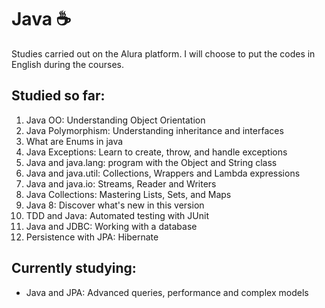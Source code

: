 # Java :coffee:

Studies carried out on the Alura platform. I will choose to put the codes in English during the courses.



## Studied so far:

1. Java OO: Understanding Object Orientation
1. Java Polymorphism: Understanding inheritance and interfaces
1. What are Enums in java
1. Java Exceptions: Learn to create, throw, and handle exceptions
1. Java and java.lang: program with the Object and String class
1. Java and java.util: Collections, Wrappers and Lambda expressions
1. Java and java.io: Streams, Reader and Writers
1. Java Collections: Mastering Lists, Sets, and Maps
1. Java 8: Discover what's new in this version
1. TDD and Java: Automated testing with JUnit
1. Java and JDBC: Working with a database
1. Persistence with JPA: Hibernate

## Currently studying:

- Java and JPA: Advanced queries, performance and complex models
